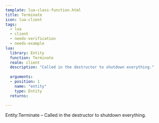 ```yaml
---
template: lua-class-function.html
title: Terminate
icon: lua-client
tags:
  - lua
  - client
  - needs-verification
  - needs-example
lua:
  library: Entity
  function: Terminate
  realm: client
  description: "Called in the destructor to shutdown everything."
  
  arguments:
  - position: 1
    name: "entity"
    type: Entity
  returns:
    
---
```


<div class="lua__search__keywords">
Entity:Terminate &#x2013; Called in the destructor to shutdown everything.
</div>
